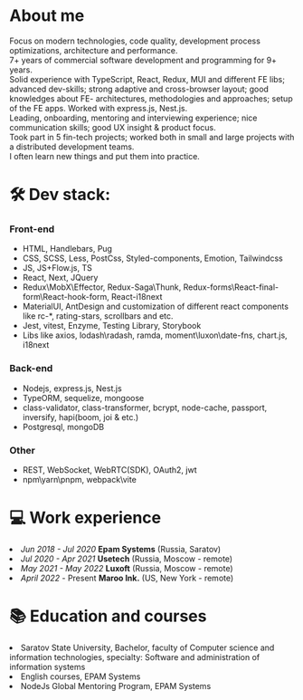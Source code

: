 <h1>About me</h1>
Focus on modern technologies, code quality, development process optimizations, architecture and performance.
<br />7+ years of commercial software development and programming for 9+ years. 
<br />Solid experience with TypeScript, React, Redux, MUI and different FE libs; advanced dev-skills; strong adaptive and cross-browser layout; good knowledges about FE- architectures, methodologies and approaches; setup of the FE apps. Worked with express.js, Nest.js.
<br />Leading, onboarding, mentoring and interviewing experience; nice communication skills; good UX insight & product focus.
<br />Took part in 5 fin-tech projects; worked both in small and large projects with a distributed development teams.
<br />I often learn new things and put them into practice.

<h1>🛠️ Dev stack:</h1>

<h3>Front-end</h3>
<ul>
<li>HTML, Handlebars, Pug</li>
<li>CSS, SCSS, Less, PostCss, Styled-components, Emotion, Tailwindcss</li>
<li>JS, JS+Flow.js, TS</li>
<li>React, Next, JQuery</li>
<li>Redux\MobX\Effector, Redux-Saga\Thunk, Redux-forms\React-final-form\React-hook-form, React-i18next</li>
<li>MaterialUI, AntDesign and customization of different react components like rc-*, rating-stars, scrollbars and etc.</li>
<li>Jest, vitest, Enzyme, Testing Library, Storybook</li>
<li>Libs like axios, lodash\radash, ramda, moment\luxon\date-fns, chart.js, i18next</li>
</ul>

<h3>Back-end</h3>
<ul>
<li>Nodejs, express.js, Nest.js</li>
<li>TypeORM, sequelize, mongoose</li> 
<li>class-validator, class-transformer, bcrypt, node-cache, passport, inversify, hapi(boom, joi & etc.)</li>
<li>Postgresql, mongoDB</li>
</ul>

<h3>Other</h3>
<ul>
<li>REST, WebSocket, WebRTC(SDK), OAuth2, jwt</li>
<li>npm\yarn\pnpm, webpack\vite</li>
</ul>

<h1>💻 Work experience</h1>
<li><i>Jun 2018 - Jul 2020</i> <b>Epam Systems</b> (Russia, Saratov)</li>
<li><i>Jul 2020 - Apr 2021</i> <b>Usetech</b> (Russia, Moscow - remote)</li>
<li><i>May 2021 - May 2022</i> <b>Luxoft</b> (Russia, Moscow - remote)</li>
<li><i>April 2022</i> - Present <b>Maroo Ink.</b> (US, New York - remote)</li>

<h1>📚 Education and courses</h1>
<li>Saratov State University, Bachelor, faculty of Computer science and information technologies, specialty: Software and administration of information systems</li>
<li>English courses, EPAM Systems</li>
<li>NodeJs Global Mentoring Program, EPAM Systems</li>

<!---
dmitriimokienko/dmitriimokienko is a ✨ special ✨ repository because its `README.md` (this file) appears on your GitHub profile.
You can click the Preview link to take a look at your changes.
--->
